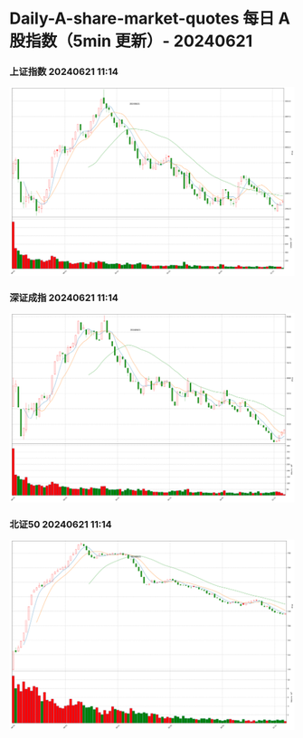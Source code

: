 
# Daily-A-share-market-quotes 每日 A 股指数（5min 更新）- 20240621

### 上证指数 20240621 11:14
![](./fig/2024/6/20240621-sh000001.png)

### 深证成指 20240621 11:14
![](./fig/2024/6/20240621-sz399001.png)

### 北证50 20240621 11:14
![](./fig/2024/6/20240621-bj899050.png)

